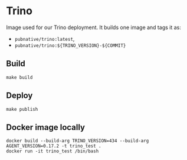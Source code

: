 # Trino

Image used for our Trino deployment.
It builds one image and tags it as:

- `pubnative/trino:latest`,
- `pubnative/trino:${TRINO_VERSION}-${COMMIT}`

## Build

`make build`

## Deploy

`make publish`

## Docker image locally

```
docker build --build-arg TRINO_VERSION=434 --build-arg AGENT_VERSION=0.17.2 -t trino_test .
docker run -it trino_test /bin/bash
```
